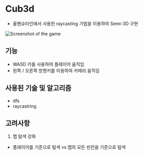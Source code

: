 # Cub3d
- 울펜슈타인에서 사용한 raycasting 기법을 이용하여 Semi-3D 구현

<img align="center" src="screenshot.png" alt="Screenshot of the game" />

## 기능
- WASD 키를 사용하여 플레이어 움직임
- 왼쪽 / 오른쪽 방향키를 이용하여 카메라 움직임

## 사용된 기술 및 알고리즘
- dfs
- raycastring

## 고려사항
1. 맵 탐색 강화
- 플레이어를 기준으로 탐색 vs 맵의 모든 빈칸을 기준으로 탐색
